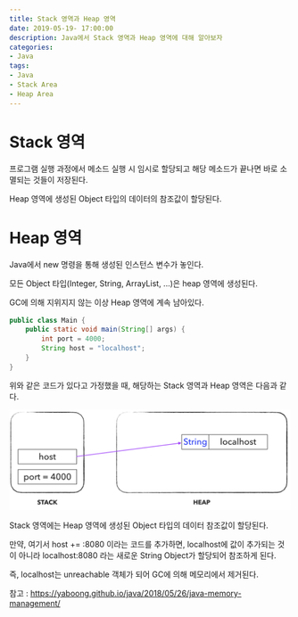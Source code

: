 ```yaml
---
title: Stack 영역과 Heap 영역
date: 2019-05-19- 17:00:00
description: Java에서 Stack 영역과 Heap 영역에 대해 알아보자
categories:
- Java
tags: 
- Java
- Stack Area
- Heap Area
---
```

# Stack 영역
프로그램 실행 과정에서 메소드 실행 시 임시로 할당되고 해당 메소드가 끝나면 바로 소멸되는 것들이 저장된다.

Heap 영역에 생성된 Object 타입의 데이터의 참조값이 할당된다.

# Heap 영역
Java에서 new 명령을 통해 생성된 인스턴스 변수가 놓인다.

모든 Object 타입(Integer, String, ArrayList, ...)은 heap 영역에 생성된다.

GC에 의해 지위지지 않는 이상 Heap 영역에 계속 남아있다.

~~~java
public class Main {
    public static void main(String[] args) {
        int port = 4000;
        String host = "localhost";
    }
}
~~~
위와 같은 코드가 있다고 가정했을 때, 해당하는 Stack 영역과 Heap 영역은 다음과 같다.

![memory](/assets/images/memory.png)

Stack 영역에는 Heap 영역에 생성된 Object 타입의 데이터 참조값이 할당된다.

만약, 여기서 host += :8080 이라는 코드를 추가하면, localhost에 값이 추가되는 것이 아니라 localhost:8080 라는 새로운 String Object가 할당되어 참조하게 된다.

즉, localhost는 unreachable 객체가 되어 GC에 의해 메모리에서 제거된다.

참고 : <https://yaboong.github.io/java/2018/05/26/java-memory-management/>